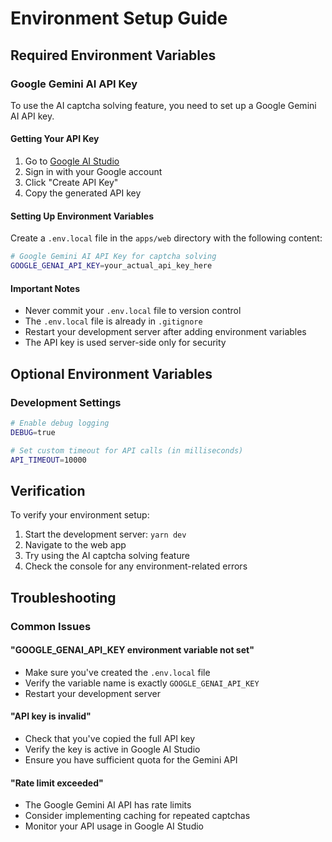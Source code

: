 # Environment Setup Guide

## Required Environment Variables

### Google Gemini AI API Key
To use the AI captcha solving feature, you need to set up a Google Gemini AI API key.

#### Getting Your API Key
1. Go to [Google AI Studio](https://makersuite.google.com/app/apikey)
2. Sign in with your Google account
3. Click "Create API Key"
4. Copy the generated API key

#### Setting Up Environment Variables
Create a `.env.local` file in the `apps/web` directory with the following content:

```bash
# Google Gemini AI API Key for captcha solving
GOOGLE_GENAI_API_KEY=your_actual_api_key_here
```

#### Important Notes
- Never commit your `.env.local` file to version control
- The `.env.local` file is already in `.gitignore`
- Restart your development server after adding environment variables
- The API key is used server-side only for security

## Optional Environment Variables

### Development Settings
```bash
# Enable debug logging
DEBUG=true

# Set custom timeout for API calls (in milliseconds)
API_TIMEOUT=10000
```

## Verification

To verify your environment setup:

1. Start the development server: `yarn dev`
2. Navigate to the web app
3. Try using the AI captcha solving feature
4. Check the console for any environment-related errors

## Troubleshooting

### Common Issues

#### "GOOGLE_GENAI_API_KEY environment variable not set"
- Make sure you've created the `.env.local` file
- Verify the variable name is exactly `GOOGLE_GENAI_API_KEY`
- Restart your development server

#### "API key is invalid"
- Check that you've copied the full API key
- Verify the key is active in Google AI Studio
- Ensure you have sufficient quota for the Gemini API

#### "Rate limit exceeded"
- The Google Gemini AI API has rate limits
- Consider implementing caching for repeated captchas
- Monitor your API usage in Google AI Studio
